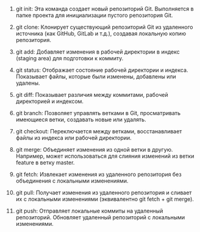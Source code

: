 1. git init: Эта команда создает новый репозиторий Git. Выполняется в папке проекта для инициализации пустого репозитория Git.

2. git clone: Клонирует существующий репозиторий Git из удаленного источника (как GitHub, GitLab и т.д.), создавая локальную копию репозитория.

3. git add: Добавляет изменения в рабочей директории в индекс (staging area) для подготовки к коммиту.

4. git status: Отображает состояние рабочей директории и индекса. Показывает файлы, которые были изменены, добавлены или удалены.

5. git diff: Показывает различия между коммитами, рабочей директорией и индексом.

6. git branch: Позволяет управлять ветками в Git, просматривать имеющиеся ветки, создавать новые или удалять.

7. git checkout: Переключается между ветками, восстанавливает файлы из индекса или рабочей директории.

8. git merge: Объединяет изменения из одной ветки в другую. Например, может использоваться для слияния изменений из ветки feature в ветку master.

9. git fetch: Извлекает изменения из удаленного репозитория без объединения с локальными изменениями.

10. git pull: Получает изменения из удаленного репозитория и сливает их с локальными изменениями (эквивалентно git fetch + git merge).

11. git push: Отправляет локальные коммиты на удаленный репозиторий. Обновляет удаленный репозиторий с локальными изменениями.